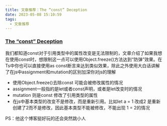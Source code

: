 ```yaml
---
title: 文章推荐：The “const” Deception
date: 2023-05-08 15:10:59
tags:
  - 文章推荐
---
```


### [The “const” Deception](https://www.joshwcomeau.com/javascript/the-const-deception/)

我们都知道const对于引用类型中的属性改变是无法限制的，文章介绍了如果我想在使用const时，想限制这一点可以使用Object.freeze()方法达到“防弹”效果。在Ts中你也可以直接使用as const断言来达到类似效果，除此之外使用大白话讲解了在js中assignment和mutation的区别加深你对js的理解

- 使用Object.freeze()去除const 可能会被修改属性的情况
- assignment一般指的是let或者const声明，或者是let改变时的情况
- mutation 则是const 修改了引用类型的属性
- 在js中基本类型的改变不是修改，而是重新引用。比如let a = 1 改成2 是重新创建了2而不是修改，因此基本类型不能被修改，不能出现 1 = 2的情况

PS：他这个博客挺好玩的还会突然跳小人